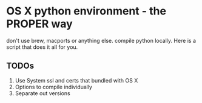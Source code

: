 # OS X python environment - the PROPER way

don't use brew, macports or anything else. compile python locally.
Here is a script that does it all for you.


## TODOs
1. Use System ssl and certs that bundled with OS X
2. Options to compile individually
3. Separate out versions
